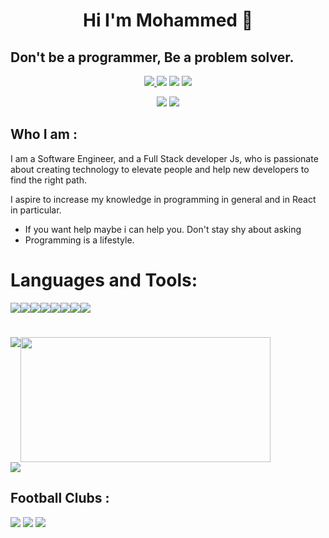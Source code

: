<h1 align="center">Hi I'm Mohammed 👋</h1>

 ## Don't be a programmer, Be a problem solver. 
 
<p align="center">
    <a href="https://www.facebook.com/mohamadmsalah7"><img src="https://badges.aleen42.com/src/facebook.svg"/>
    <a href="https://www.linkedin.com/in/mohammedmsalah"><img src="https://img.shields.io/badge/linkedin-%230177B5?&logo=linkedin&=white"/></a>
      <a href="https://www.instagram.com/mohamad.m.salah"><img src="https://badges.aleen42.com/src/instagram.svg"/></a>
    </a>
    <a href="https://twitter.com/mohamadmsalah"><img src="https://badges.aleen42.com/src/twitter.svg"/></a>
  </p>
  
  <div align="center" >
     <img src="https://img.shields.io/badge/Gmail-mohmsal96%40gmail.com-orange">
    <a href="https://"><img src="https://img.shields.io/badge/Personal%20Site-Soon-red"/></a>
</div>
 


 ## Who I am :
 I am a Software Engineer, and a Full Stack developer Js,
  who is passionate about creating technology to elevate people and help new developers to find the right path.
  
I aspire to increase my knowledge in programming in general and in React in particular.

- If you want help maybe i can help you. Don't stay shy about asking 
- Programming is a lifestyle. 


# Languages and Tools:


<div>
 
  <div style="display: flex;  flex-direction:row;  align-items: flex-start;">
   <img src="https://badges.aleen42.com/src/github.svg"/> 
   <img src="https://badges.aleen42.com/src/javascript.svg">
   <img src="https://badges.aleen42.com/src/node.svg">
   <img src="https://badges.aleen42.com/src/react.svg">
   <img src="hhttps://badges.aleen42.com/src/visual_studio_code.svg">
   <img src="https://badges.aleen42.com/src/eslint.svg">
   <img src="https://badges.aleen42.com/src/redux.svg">
   <img src="https://badges.aleen42.com/src/jest_1.svg">
  </div>
</div>

#

<div>
  <div style="display: flex;  flex-direction:row;  align-items: flex-start;">
   <img src="https://github-readme-stats.vercel.app/api?username=mohammedsalah7&show_icons=true&theme=dark"/> 
   <img width="400px" height="200px" src="https://github-readme-stats.vercel.app/api/top-langs/?username=mohammedsalah7&layout=compact&theme=dark">
  </div>
</div>

<div >
<div style="display: flex;">   
    <img src="http://github-readme-streak-stats.herokuapp.com?user=mohammedsalah7&theme=dark&date_format=M%20j%5B%2C%20Y%5D"/>
</div>
    </div>

## Football Clubs :
<img src="https://badges.aleen42.com/src/liverpool.svg">
 
<img src="https://badges.aleen42.com/src/barcelona.svg">
 
<img src="https://badges.aleen42.com/src/ac_milan.svg">


<!-- <a href="https://github.com/Alaa-Hijazi7?tab=followers">
  <img src="https://img.shields.io/github/followers/mohammedsalah7">
</a>
<a href="https://github.com/Alaa-Hijazi7">
   <img src="https://komarev.com/ghpvc/?username=mohammedsalah7">
</a>
 -->

